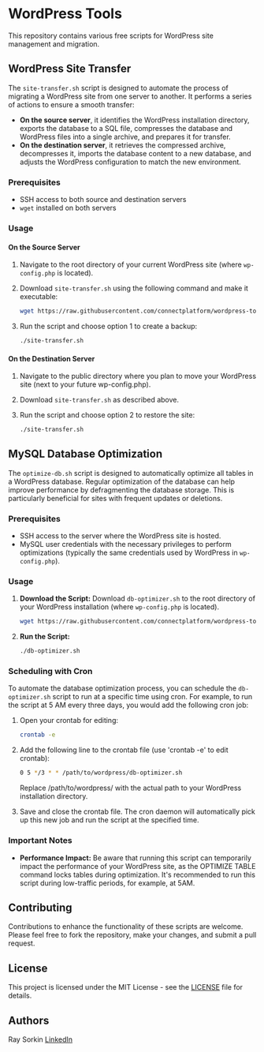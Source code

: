 # WordPress Tools

This repository contains various free scripts for WordPress site management and migration.

## WordPress Site Transfer

The `site-transfer.sh` script is designed to automate the process of migrating a WordPress site from one server to another. It performs a series of actions to ensure a smooth transfer:

- **On the source server**, it identifies the WordPress installation directory, exports the database to a SQL file, compresses the database and WordPress files into a single archive, and prepares it for transfer.
- **On the destination server**, it retrieves the compressed archive, decompresses it, imports the database content to a new database, and adjusts the WordPress configuration to match the new environment.

### Prerequisites

- SSH access to both source and destination servers
- `wget` installed on both servers

### Usage

#### On the Source Server

1. Navigate to the root directory of your current WordPress site (where `wp-config.php` is located).
2. Download `site-transfer.sh` using the following command and make it executable:

   ```sh
   wget https://raw.githubusercontent.com/connectplatform/wordpress-tools/main/site-transfer.sh && chmod +x site-transfer.sh
   ```

3. Run the script and choose option 1 to create a backup:

   ```sh
   ./site-transfer.sh
   ```

#### On the Destination Server

1. Navigate to the public directory where you plan to move your WordPress site (next to your future wp-config.php).
2. Download `site-transfer.sh` as described above.
3. Run the script and choose option 2 to restore the site:

   ```sh
   ./site-transfer.sh
   ```


## MySQL Database Optimization

The `optimize-db.sh` script is designed to automatically optimize all tables in a WordPress database. Regular optimization of the database can help improve performance by defragmenting the database storage. This is particularly beneficial for sites with frequent updates or deletions.

### Prerequisites

- SSH access to the server where the WordPress site is hosted.
- MySQL user credentials with the necessary privileges to perform optimizations (typically the same credentials used by WordPress in `wp-config.php`).

### Usage

1. **Download the Script:**
   Download `db-optimizer.sh` to the root directory of your WordPress installation (where `wp-config.php` is located).

   ```sh
   wget https://raw.githubusercontent.com/connectplatform/wordpress-tools/main/db-optimizer.sh && chmod +x db-optimizer.sh
   ```

2. **Run the Script:**

   ```sh
   ./db-optimizer.sh
   ```

### Scheduling with Cron

To automate the database optimization process, you can schedule the `db-optimizer.sh` script to run at a specific time using cron. For example, to run the script at 5 AM every three days, you would add the following cron job:

1. Open your crontab for editing:

   ```sh
   crontab -e
   ```
   
2. Add the following line to the crontab file (use 'crontab -e' to edit crontab):

   ```sh
   0 5 */3 * * /path/to/wordpress/db-optimizer.sh
   ```
   Replace /path/to/wordpress/ with the actual path to your WordPress installation directory.

3. Save and close the crontab file. The cron daemon will automatically pick up this new job and run the script at the specified time.

### Important Notes
- **Performance Impact:** Be aware that running this script can temporarily impact the performance of your WordPress site, as the OPTIMIZE TABLE command locks tables during optimization. It's recommended to run this script during low-traffic periods, for example, at 5AM.

## Contributing

Contributions to enhance the functionality of these scripts are welcome. Please feel free to fork the repository, make your changes, and submit a pull request.

## License

This project is licensed under the MIT License - see the [LICENSE](LICENSE) file for details.

## Authors

Ray Sorkin [LinkedIn](https://linkedin.com/in/raysorkin)
